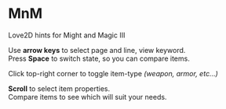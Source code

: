 # MnM
Love2D hints for Might and Magic III

Use **arrow keys** to select page and line,  view keyword.  
Press **Space** to switch state, so you can compare items.  

Click top-right corner to toggle item-type *(weapon, armor, etc...)*  

**Scroll** to select item properties.  
Compare items to see which will suit your needs.
